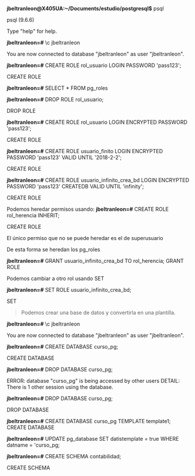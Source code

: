__jbeltranleon@X405UA:~/Documents/estudio/postgresql$__ psql

psql (9.6.6)

Type "help" for help.

__jbeltranleon=#__ \c jbeltranleon

You are now connected to database "jbeltranleon" as user "jbeltranleon".

__jbeltranleon=#__ CREATE ROLE rol_usuario LOGIN PASSWORD 'pass123';

CREATE ROLE

__jbeltranleon=#__ SELECT * FROM pg_roles

__jbeltranleon=#__ DROP ROLE rol_usuario;

DROP ROLE


__jbeltranleon=#__ CREATE ROLE rol_usuario LOGIN ENCRYPTED  PASSWORD 'pass123';

CREATE ROLE

__jbeltranleon=#__ CREATE ROLE usuario_finito LOGIN ENCRYPTED PASSWORD 'pass123' VALID UNTIL '2018-2-2';

CREATE ROLE

__jbeltranleon=#__ CREATE ROLE usuario_infinito_crea_bd LOGIN ENCRYPTED PASSWORD 'pass123' CREATEDB VALID UNTIL 'infinity';

CREATE ROLE

Podemos heredar permisos usando:
__jbeltranleon=#__ CREATE ROLE rol_herencia INHERIT;

CREATE ROLE

El único permiso que no se puede heredar es el de superusuario

De esta forma se heredan los pg_roles

__jbeltranleon=#__ GRANT usuario_infinito_crea_bd TO rol_herencia;
GRANT ROLE

Podemos cambiar a otro rol usando SET

__jbeltranleon=#__ SET ROLE usuario_infinito_crea_bd;

SET


> Podemos crear una base de datos y convertirla en una plantilla.

__jbeltranleon=#__ \c jbeltranleon

You are now connected to database "jbeltranleon" as user "jbeltranleon".

__jbeltranleon=#__ CREATE DATABASE curso_pg;

CREATE DATABASE

__jbeltranleon=#__ DROP DATABASE curso_pg;

ERROR:  database "curso_pg" is being accessed by other users
DETAIL:  There is 1 other session using the database.

__jbeltranleon=#__ DROP DATABASE curso_pg;

DROP DATABASE

__jbeltranleon=#__ CREATE DATABASE curso_pg TEMPLATE template1;
CREATE DATABASE

__jbeltranleon=#__ UPDATE pg_database SET datistemplate = true WHERE datname = 'curso_pg;

__jbeltranleon=#__ CREATE SCHEMA contabilidad;

CREATE SCHEMA
